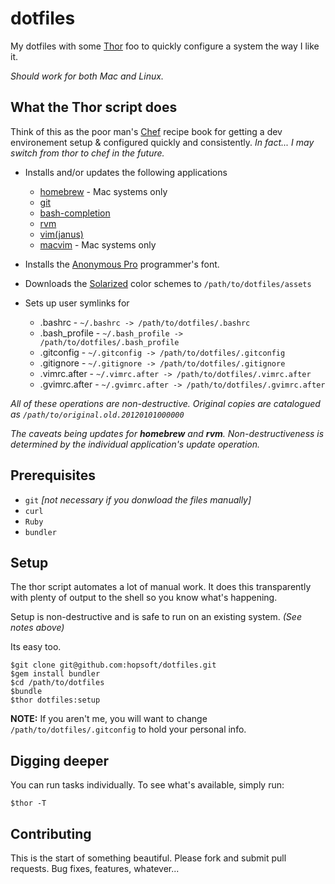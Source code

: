 # dotfiles

My dotfiles with some [Thor](https://github.com/wycats/thor/wiki) foo to quickly configure a system the way I like it.

*Should work for both Mac and Linux.*

## What the Thor script does

Think of this as the poor man's [Chef](http://www.opscode.com/chef/) recipe book for getting a dev environement setup & configured quickly and consistently.
*In fact... I may switch from thor to chef in the future.*

* Installs and/or updates the following applications

  * [homebrew](http://mxcl.github.com/homebrew/) - Mac systems only
  * [git](http://git-scm.com/)
  * [bash-completion](http://bash-completion.alioth.debian.org/)
  * [rvm](http://beginrescueend.com/)
  * [vim(janus)](https://github.com/carlhuda/janus)
  * [macvim](http://code.google.com/p/macvim/) - Mac systems only

* Installs the [Anonymous Pro](http://www.google.com/webfonts/specimen/Anonymous+Pro) programmer's font.

* Downloads the [Solarized](http://ethanschoonover.com/solarized) color schemes to `/path/to/dotfiles/assets`

* Sets up user symlinks for

  * .bashrc - `~/.bashrc -> /path/to/dotfiles/.bashrc`
  * .bash_profile - `~/.bash_profile -> /path/to/dotfiles/.bash_profile`
  * .gitconfig - `~/.gitconfig -> /path/to/dotfiles/.gitconfig`
  * .gitignore - `~/.gitignore -> /path/to/dotfiles/.gitignore`
  * .vimrc.after - `~/.vimrc.after -> /path/to/dotfiles/.vimrc.after`
  * .gvimrc.after - `~/.gvimrc.after -> /path/to/dotfiles/.gvimrc.after`

*All of these operations are non-destructive. Original copies are catalogued as `/path/to/original.old.20120101000000`*

*The caveats being updates for __homebrew__ and __rvm__. Non-destructiveness is determined by the individual application's update operation.*

## Prerequisites

* `git` *[not necessary if you donwload the files manually]*
* `curl`
* `Ruby`
* `bundler`

## Setup

The thor script automates a lot of manual work. It does this transparently with plenty of output to the shell so you know what's happening.

Setup is non-destructive and is safe to run on an existing system. *(See notes above)*

Its easy too.

```
$git clone git@github.com:hopsoft/dotfiles.git
$gem install bundler
$cd /path/to/dotfiles
$bundle
$thor dotfiles:setup
```

**NOTE:** If you aren't me, you will want to change `/path/to/dotfiles/.gitconfig` to hold your personal info.

## Digging deeper

You can run tasks individually. To see what's available, simply run:

```
$thor -T
```

## Contributing

This is the start of something beautiful.
Please fork and submit pull requests. Bug fixes, features, whatever...
